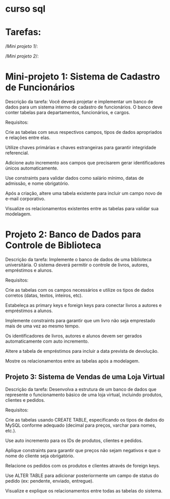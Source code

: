 # curso sql

# Tarefas:
/*Mini projeto 1*/:

/*Mini projeto 2*/:

# Mini-projeto 1: Sistema de Cadastro de Funcionários

Descrição da tarefa:
Você deverá projetar e implementar um banco de dados para um sistema interno de cadastro de funcionários. O banco deve conter tabelas para departamentos, funcionários, e cargos.

Requisitos:

Crie as tabelas com seus respectivos campos, tipos de dados apropriados e relações entre elas.

Utilize chaves primárias e chaves estrangeiras para garantir integridade referencial.

Adicione auto incremento aos campos que precisarem gerar identificadores únicos automaticamente.

Use constraints para validar dados como salário mínimo, datas de admissão, e nome obrigatório.

Após a criação, altere uma tabela existente para incluir um campo novo de e-mail corporativo.

Visualize os relacionamentos existentes entre as tabelas para validar sua modelagem.

# Projeto 2: Banco de Dados para Controle de Biblioteca
Descrição da tarefa:
Implemente o banco de dados de uma biblioteca universitária. O sistema deverá permitir o controle de livros, autores, empréstimos e alunos.

Requisitos:

Crie as tabelas com os campos necessários e utilize os tipos de dados corretos (datas, textos, inteiros, etc).

Estabeleça as primary keys e foreign keys para conectar livros a autores e empréstimos a alunos.

Implemente constraints para garantir que um livro não seja emprestado mais de uma vez ao mesmo tempo.

Os identificadores de livros, autores e alunos devem ser gerados automaticamente com auto incremento.

Altere a tabela de empréstimos para incluir a data prevista de devolução.

Mostre os relacionamentos entre as tabelas após a modelagem.

## Projeto 3: Sistema de Vendas de uma Loja Virtual
Descrição da tarefa:
Desenvolva a estrutura de um banco de dados que represente o funcionamento básico de uma loja virtual, incluindo produtos, clientes e pedidos.

Requisitos:

Crie as tabelas usando CREATE TABLE, especificando os tipos de dados do MySQL conforme adequado (decimal para preços, varchar para nomes, etc.).

Use auto incremento para os IDs de produtos, clientes e pedidos.

Aplique constraints para garantir que preços não sejam negativos e que o nome do cliente seja obrigatório.

Relacione os pedidos com os produtos e clientes através de foreign keys.

Use ALTER TABLE para adicionar posteriormente um campo de status do pedido (ex: pendente, enviado, entregue).

Visualize e explique os relacionamentos entre todas as tabelas do sistema.
